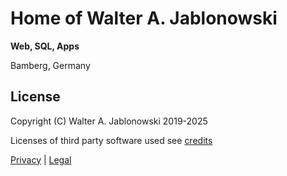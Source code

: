 # Home of Walter A. Jablonowski

**Web, SQL, Apps**

Bamberg, Germany


## License

Copyright \(C\) Walter A. Jablonowski 2019-2025

Licenses of third party software used see [credits](https://walter-a-jablonowski.github.io/credits.html)

[Privacy](https://walter-a-jablonowski.github.io/privacy.html) \| [Legal](https://walter-a-jablonowski.github.io/imprint.html)
